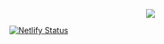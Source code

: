 <div align="center">
	<img src="https://i.imgur.com/IAvV4xv.png">
</div>

[![Netlify Status](https://api.netlify.com/api/v1/badges/e670cee8-a0f5-4f3d-8611-9922ea73b667/deploy-status)](https://app.netlify.com/sites/strompris/deploys)
